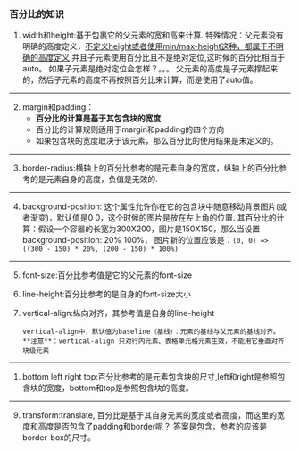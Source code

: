### 百分比的知识
1. width和height:基于包裹它的父元素的宽和高来计算.
   特殊情况：父元素没有明确的高度定义，<u>不定义height或者使用min/max-height这种，都属于不明确的高度定义</u>
            并且子元素使用百分比且不是绝对定位,这时候的百分比相当于auto。
            如果子元素是绝对定位会怎样？。。。
   父元素的高度是子元素撑起来的，然后子元素的高度不再按照百分比来计算，而是使用了auto值。
---   
2. margin和padding：
    - **百分比的计算是基于其包含块的宽度**
    - 百分比的计算规则适用于margin和padding的四个方向
    - 如果包含块的宽度取决于该元素，那么百分比的使用结果是未定义的。
---
3. border-radius:横轴上的百分比参考的是元素自身的宽度，纵轴上的百分比参考的是元素自身的高度，负值是无效的.
---
4. background-position: 这个属性允许你在它的包含块中随意移动背景图片(或者渐变)，默认值是0 0，这个时候的图片是放在左上角的位置.
   其百分比的计算：假设一个容器的长宽为300X200，图片是150X150，那么当设置background-position: 20% 100%，
   图片新的位置应该是：`(0, 0) => ((300 - 150) * 20%, (200 - 150) * 100%)`
---
5. font-size:百分比参考值是它的父元素的font-size
6. line-height:百分比参考的是自身的font-size大小
7. vertical-align:纵向对齐，其参考值是自身的line-height
   
       vertical-align中，默认值为baseline（基线）：元素的基线与父元素的基线对齐。
       **注意**：vertical-align 只对行内元素、表格单元格元素生效，不能用它垂直对齐块级元素
---
1. bottom left right top:百分比参考的是元素包含块的尺寸,left和right是参照包含块的宽度，bottom和top是参照包含块的高度。
---
9.  transform:translate, 百分比是基于其自身元素的宽度或者高度，而这里的宽度和高度是否包含了padding和border呢？
    答案是包含，参考的应该是border-box的尺寸。
    















